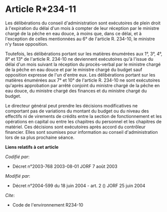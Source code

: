 # Article R*234-11

Les délibérations du conseil d'administration sont exécutoires de plein droit à l'expiration du délai d'un mois à compter de
leur réception par le ministre chargé de la pêche en eau douce, à moins que, dans ce délai, et à l'exception de celles
mentionnées au 6° de l'article R. 234-10, le ministre n'y fasse opposition.

Toutefois, les délibérations portant sur les matières énumérées aux 1°, 3°, 4°, 8° et 13° de l'article R. 234-10 ne
deviennent exécutoires qu'à l'issue du délai d'un mois suivant la réception du procès-verbal par le ministre chargé de la
pêche en eau douce et par le ministre chargé du budget sauf opposition expresse de l'un d'entre eux. Les délibérations
portant sur les matières énumérées aux 7° et 10° de l'article R. 234-10 ne sont exécutoires qu'après approbation par arrêté
conjoint du ministre chargé de la pêche en eau douce, du ministre chargé des finances et du ministre chargé du budget.

Le directeur général peut prendre les décisions modificatives ne comportant pas de variations du montant du budget ou du
niveau des effectifs ni de virements de crédits entre la section de fonctionnement et les opérations en capital ou entre les
chapitres du personnel et les chapitres de matériel. Ces décisions sont exécutoires après accord du contrôleur financier.
Elles sont soumises pour information au conseil d'administration lors de sa plus prochaine séance.

**Liens relatifs à cet article**

_Codifié par_:

  - Décret n°2003-768 2003-08-01 JORF 7 août 2003

_Modifié par_:

  - Décret n°2004-599 du 18 juin 2004 - art. 2 () JORF 25 juin 2004

_Cite_:

  - Code de l'environnement R234-10
